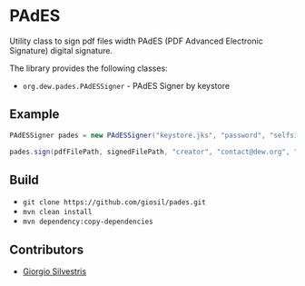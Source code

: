 # PAdES

Utility class to sign pdf files width PAdES (PDF Advanced Electronic Signature) digital signature.

The library provides the following classes:

- `org.dew.pades.PAdESSigner` - PAdES Signer by keystore

## Example

```java
PAdESSigner pades = new PAdESSigner("keystore.jks", "password", "selfsigned");

pades.sign(pdfFilePath, signedFilePath, "creator", "contact@dew.org", "reason", "location");
```

## Build

- `git clone https://github.com/giosil/pades.git`
- `mvn clean install`
- `mvn dependency:copy-dependencies`

## Contributors

* [Giorgio Silvestris](https://github.com/giosil)
